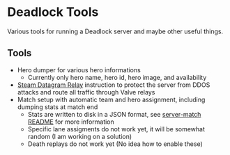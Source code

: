 # Deadlock Tools

Various tools for running a Deadlock server and maybe other useful things.

## Tools

-   Hero dumper for various hero informations
    -   Currently only hero name, hero id, hero image, and availability
-   [Steam Datagram Relay](https://partner.steamgames.com/doc/features/multiplayer/steamdatagramrelay) instruction to protect the server from DDOS attacks and route all traffic through Valve relays
-   Match setup with automatic team and hero assignment, including dumping stats at match end
    -   Stats are written to disk in a JSON format, see [server-match README](./server-match/README.md) for more information
    -   Specific lane assigments do not work yet, it will be somewhat random (I am working on a solution)
    -   Death replays do not work yet (No idea how to enable these)
